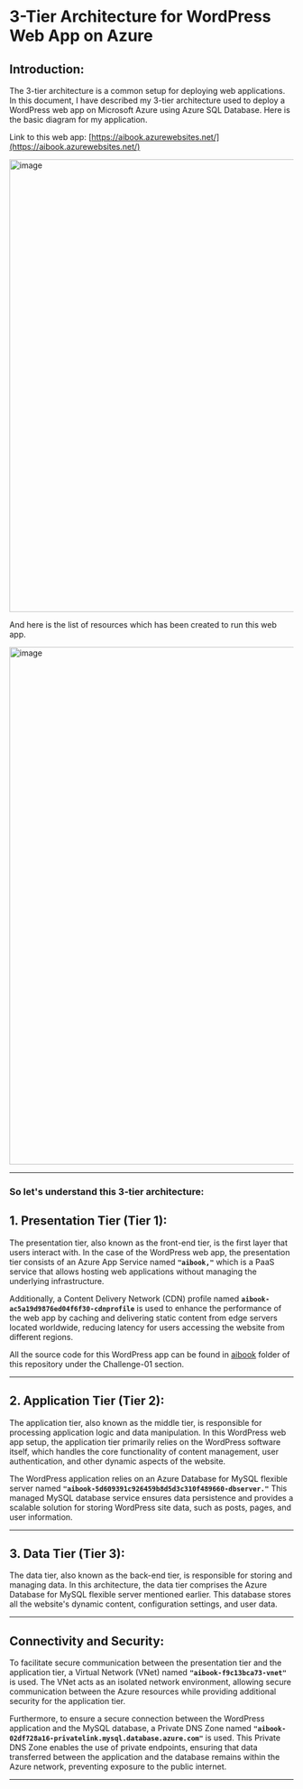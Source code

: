 # 3-Tier Architecture for WordPress Web App on Azure

## Introduction:

The 3-tier architecture is a common setup for deploying web applications. In this document, I have described my 3-tier architecture used to deploy a WordPress web app on Microsoft Azure using Azure SQL Database. Here is the basic diagram for my application.

Link to this web app: [https://aibook.azurewebsites.net/](https://aibook.azurewebsites.net/)

  <img width="802" alt="image" src="https://github.com/50ur48h/TechChallenge/assets/130345252/38006540-5e03-435c-9203-54c51b008525">

And here is the list of resources which has been created to run this web app.


  <img width="917" alt="image" src="https://github.com/50ur48h/TechChallenge/assets/130345252/dd31a9d6-64b3-41f7-a2f4-c30f7924f938">


---


### So let's understand this 3-tier architecture:


## 1. Presentation Tier (Tier 1): 

  The presentation tier, also known as the front-end tier, is the first layer that users interact with. In the case of the WordPress web app, the presentation tier consists of an Azure App Service named **`"aibook,"`** which is a PaaS service that allows hosting web applications without managing the underlying infrastructure.
      
  Additionally, a Content Delivery Network (CDN) profile named **`aibook-ac5a19d9876ed04f6f30-cdnprofile`** is used to enhance the performance of the web app by caching and delivering static content from edge servers located worldwide, reducing latency for users accessing the website from different regions.
      
  All the source code for this WordPress app can be found in [aibook](https://github.com/50ur48h/TechChallenge/tree/main/Challenge-01/aibookapp) folder of this repository under the Challenge-01 section.

---

## 2. Application Tier (Tier 2):

The application tier, also known as the middle tier, is responsible for processing application logic and data manipulation. In this WordPress web app setup, the application tier primarily relies on the WordPress software itself, which handles the core functionality of content management, user authentication, and other dynamic aspects of the website.

The WordPress application relies on an Azure Database for MySQL flexible server named **`"aibook-5d609391c926459b8d5d3c310f489660-dbserver."`** This managed MySQL database service ensures data persistence and provides a scalable solution for storing WordPress site data, such as posts, pages, and user information.

---

## 3. Data Tier (Tier 3):

The data tier, also known as the back-end tier, is responsible for storing and managing data. In this architecture, the data tier comprises the Azure Database for MySQL flexible server mentioned earlier. This database stores all the website's dynamic content, configuration settings, and user data.

---

## Connectivity and Security:

To facilitate secure communication between the presentation tier and the application tier, a Virtual Network (VNet) named **`"aibook-f9c13bca73-vnet"`** is used. The VNet acts as an isolated network environment, allowing secure communication between the Azure resources while providing additional security for the application tier.

Furthermore, to ensure a secure connection between the WordPress application and the MySQL database, a Private DNS Zone named **`"aibook-02df728a16-privatelink.mysql.database.azure.com"`** is used. This Private DNS Zone enables the use of private endpoints, ensuring that data transferred between the application and the database remains within the Azure network, preventing exposure to the public internet.

---

